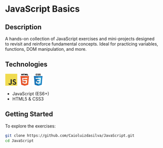 # JavaScript Basics

## Description

A hands-on collection of JavaScript exercises and mini-projects designed to revisit and reinforce fundamental concepts. Ideal for practicing variables, functions, DOM manipulation, and more.

## Technologies

<p>
  <img src="https://raw.githubusercontent.com/devicons/devicon/master/icons/javascript/javascript-original.svg" alt="JavaScript" width="40" height="40"/>
  <img src="https://raw.githubusercontent.com/devicons/devicon/master/icons/html5/html5-original-wordmark.svg" alt="HTML5" width="40" height="40"/>
  <img src="https://raw.githubusercontent.com/devicons/devicon/master/icons/css3/css3-original-wordmark.svg" alt="CSS3" width="40" height="40"/>
</p>

- JavaScript (ES6+)
- HTML5 & CSS3

## Getting Started

To explore the exercises:

```bash
git clone https://github.com/Caioluizdasilva/JavaScript.git
cd JavaScript
